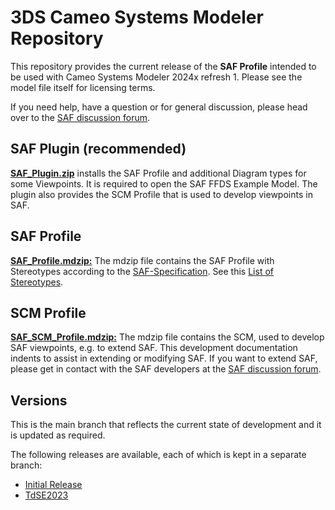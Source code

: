 # 3DS Cameo Systems Modeler Repository

This repository provides the current release of the **SAF Profile** intended to be used with Cameo Systems Modeler 2024x refresh 1. Please see the model file itself for licensing terms.

If you need help, have a question or for general discussion, please head over to the [SAF discussion forum](https://github.com/GfSE/SAF-Specification/discussions).


## SAF Plugin (recommended)
 **[SAF_Plugin.zip](SAF_Plugin/plugin.zip)** installs the SAF Profile and additional Diagram types for some Viewpoints. It is required to open the SAF FFDS Example Model. The plugin also provides the SCM Profile that is used to develop viewpoints in SAF.


## SAF Profile
**[SAF_Profile.mdzip:](SAF_Plugin/profiles/SAF_Profile.mdzip)** The mdzip file contains the SAF Profile with Stereotypes according to the [SAF-Specification](https://github.com/GfSE/SAF-Specification/). See this [List of Stereotypes](https://github.com/GfSE/SAF-Specification/blob/main/stereotypes.md).

## SCM Profile
**[SAF_SCM_Profile.mdzip:](SAF_Plugin/profiles/SAF_SCM_Profile.mdzip)** The mdzip file contains the SCM, used to develop SAF viewpoints, e.g. to extend SAF.
This development documentation indents to assist in extending or modifying SAF. If you want to extend SAF, please get in contact with the SAF developers at the [SAF discussion forum](https://github.com/GfSE/SAF-Specification/discussions).


## Versions
This is the main branch that reflects the current state of development and it is updated as required.

The following releases are available, each of which is kept in a separate branch:
* [Initial Release](https://github.com/GfSE/SAF-Cameo-Profile/tree/Initial-Release)
* [TdSE2023](https://github.com/GfSE/SAF-Cameo-Profile/tree/TdSE2023)
